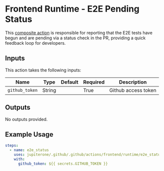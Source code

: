 # Frontend Runtime - E2E Pending Status

This [composite action](./action.yml) is responsible for reporting that the E2E tests have begun and are pending via a status check in the PR, providing a quick feedback loop for developers.

## Inputs

This action takes the following inputs:

| Name                        | Type    | Default                      | Required  | Description                                               |
| --------------------------- | ------- | ---------------------------- | --------- | --------------------------------------------------------- |
| `github_token`              | String  |                              | True      | Github access token

## Outputs

No outputs provided.

## Example Usage

```yaml
steps:
  - name: e2e_status
    uses: jupiterone/.github/.github/actions/frontend/runtime/e2e_status
    with:
      github_token: ${{ secrets.GITHUB_TOKEN }}
```
